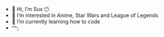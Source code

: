 - 👋 Hi, I’m Sus 😶
- 👀 I’m interested in Anime, Star Wars and League of Legends
- 🌱 I’m currently learning how to code
- ^^;
<!---
iiDxplx/iiDxplx is a ✨ special ✨ repository because its `README.md` (this file) appears on your GitHub profile.
You can click the Preview link to take a look at your changes.
--->
